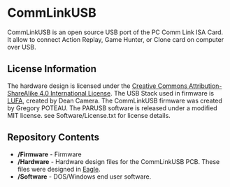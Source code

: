 CommLinkUSB
===========

CommLinkUSB is an open source USB port of the PC Comm Link ISA Card.
It allow to connect Action Replay, Game Hunter, or Clone card on computer over USB.

License Information
-------------------

The hardware design is licensed under the [Creative Commons Attribution-ShareAlike 4.0 International License](http://creativecommons.org/licenses/by-sa/4.0/).
The USB Stack used in firmware is [LUFA](http://http://www.fourwalledcubicle.com/LUFA.php), created by Dean Camera.
The CommLinkUSB firmware was created by Gregory POTEAU.
The PARUSB software is released under a modified MIT license. see Software/License.txt for license details.

Repository Contents
-------------------
* **/Firmware** - Firmware
* **/Hardware** - Hardware design files for the CommLinkUSB PCB. These files were designed in [Eagle](http://http://www.cadsoftusa.com/).
* **/Software** - DOS/Windows end user software.

